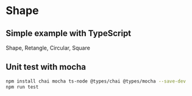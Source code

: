 
# Shape

## Simple example with TypeScript

Shape, Retangle, Circular, Square

## Unit test with mocha
```sh
npm install chai mocha ts-node @types/chai @types/mocha --save-dev
npm run test
```
